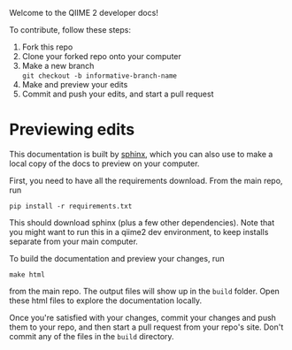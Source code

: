 Welcome to the QIIME 2 developer docs!

To contribute, follow these steps:

1. Fork this repo     
2. Clone your forked repo onto your computer     
3. Make a new branch      
   `git checkout -b informative-branch-name`
4. Make and preview your edits                
5. Commit and push your edits, and start a pull request        

# Previewing edits

This documentation is built by [sphinx](http://www.sphinx-doc.org/en/master/), which you can also use to make a local copy of the docs to preview on your computer.

First, you need to have all the requirements download. From the main repo, run

```
pip install -r requirements.txt
```

This should download sphinx (plus a few other dependencies). Note that you might want to run this in a qiime2 dev environment, to keep installs separate from your main computer.

To build the documentation and preview your changes, run

```
make html
```

from the main repo. The output files will show up in the `build` folder. Open these html files to explore the documentation locally.

Once you're satisfied with your changes, commit your changes and push them to your repo, and then start a pull request from your repo's site. Don't commit any of the files in the `build` directory.

